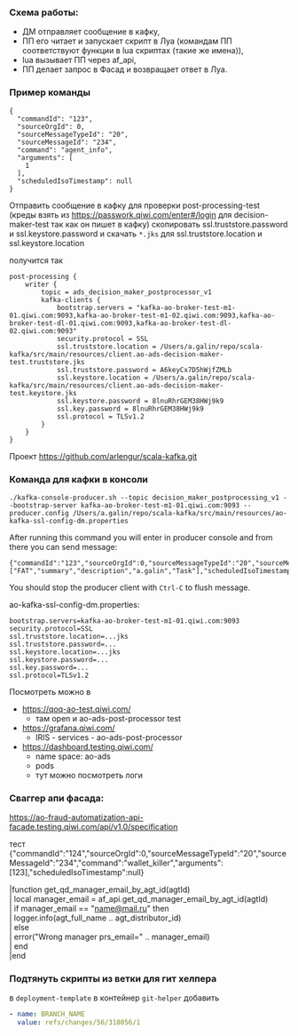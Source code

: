 ### Схема работы:
- ДМ отправляет сообщение в кафку, 
- ПП его читает и запускает скрипт в Луа (командам ПП соответствуют функции в lua скриптах (такие же имена)), 
- lua вызывает ПП через af_api, 
- ПП делает запрос в Фасад и возвращает ответ в Луа.

### Пример команды
```
{
  "commandId": "123",
  "sourceOrgId": 0,
  "sourceMessageTypeId": "20",
  "sourceMessageId": "234",
  "command": "agent_info",
  "arguments": [
	1
  ],
  "scheduledIsoTimestamp": null
}
```

Отправить сообщение в кафку для проверки post-processing-test (креды взять из https://passwork.qiwi.com/enter#/login для deсision-maker-test так как он пишет в кафку) скопировать ssl.truststore.password и ssl.keystore.password и скачать `*.jks` для ssl.truststore.location и ssl.keystore.location

получится так
```hocon
post-processing {  
    writer {  
        topic = ads_decision_maker_postprocessor_v1  
        kafka-clients {  
            bootstrap.servers = "kafka-ao-broker-test-m1-01.qiwi.com:9093,kafka-ao-broker-test-m1-02.qiwi.com:9093,kafka-ao-broker-test-dl-01.qiwi.com:9093,kafka-ao-broker-test-dl-02.qiwi.com:9093"  
            security.protocol = SSL  
            ssl.truststore.location = /Users/a.galin/repo/scala-kafka/src/main/resources/client.ao-ads-decision-maker-test.truststore.jks  
            ssl.truststore.password = A6keyCx7D5hWjfZMLb  
            ssl.keystore.location = /Users/a.galin/repo/scala-kafka/src/main/resources/client.ao-ads-decision-maker-test.keystore.jks  
            ssl.keystore.password = 8lnuRhrGEM38HWj9k9  
            ssl.key.password = 8lnuRhrGEM38HWj9k9  
            ssl.protocol = TLSv1.2  
        }  
    }  
}
```

Проект https://github.com/arlengur/scala-kafka.git

### Команда для кафки в консоли
```
./kafka-console-producer.sh --topic decision_maker_postprocessing_v1 --bootstrap-server kafka-ao-broker-test-m1-01.qiwi.com:9093 --producer.config /Users/a.galin/repo/scala-kafka/src/main/resources/ao-kafka-ssl-config-dm.properties
```
After running this command you will enter in producer console and from there you can send message:
```
{"commandId":"123","sourceOrgId":0,"sourceMessageTypeId":"20","sourceMessageId":"234","command":"create_issue","arguments":["FAT","summary","description","a.galin","Task"],"scheduledIsoTimestamp":null}
```
You should stop the producer client with `Ctrl-C` to flush message.

ao-kafka-ssl-config-dm.properties:
```
bootstrap.servers=kafka-ao-broker-test-m1-01.qiwi.com:9093  
security.protocol=SSL  
ssl.truststore.location=...jks  
ssl.truststore.password=...  
ssl.keystore.location=...jks  
ssl.keystore.password=...
ssl.key.password=...
ssl.protocol=TLSv1.2
```

Посмотреть можно в 
- https://qoq-ao-test.qiwi.com/
	- там open и   ao-ads-post-processor test
- https://grafana.qiwi.com/
	- IRIS - services - ao-ads-post-processor
- https://dashboard.testing.qiwi.com/
	- name space: ao-ads
	- pods
	- тут можно посмотреть логи

### Сваггер апи фасада: 
https://ao-fraud-automatization-api-facade.testing.qiwi.com/api/v1.0/specification

тест
{"commandId":"124","sourceOrgId":0,"sourceMessageTypeId":"20","sourceMessageId":"234","command":"wallet_killer","arguments":[123],"scheduledIsoTimestamp":null}

|function get_qd_manager_email_by_agt_id(agtId)  
|  local manager_email = af_api.get_qd_manager_email_by_agt_id(agtId)  
|  if manager_email == "name@mail.ru" then  
|   logger.info(agt_full_name .. agt_distributor_id)  
|  else  
|   error("Wrong manager prs_email=" .. manager_email)  
|  end  
|end

### Подтянуть скрипты из ветки для гит хелпера
в `deployment-template` в контейнер `git-helper` добавить
```yaml
- name: BRANCH_NAME  
  value: refs/changes/56/318056/1
```